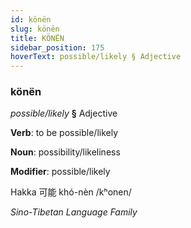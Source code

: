 ```yaml
---
id: könën
slug: könën
title: KÖNËN
sidebar_position: 175
hoverText: possible/likely § Adjective
---
```


### könën

*possible/likely* **§** Adjective

**Verb**: to be possible/likely

**Noun**: possibility/likeliness

**Modifier**: possible/likely

Hakka 可能 khó-nèn /kʰonen/

*Sino-Tibetan Language Family*
